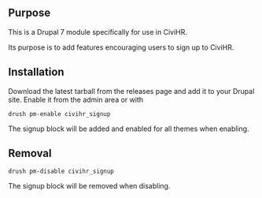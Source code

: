## Purpose

This is a Drupal 7 module specifically for use in CiviHR. 

Its purpose is to add features encouraging users to sign up to CiviHR.

## Installation

Download the latest tarball from the releases page and add it to your Drupal
site. Enable it from the admin area or with

`drush pm-enable civihr_signup`

The signup block will be added and enabled for all themes when enabling. 

## Removal

`drush pm-disable civihr_signup`

The signup block will be removed when disabling.

